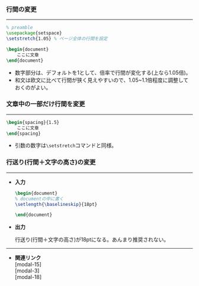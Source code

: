 <!-- 17 -->
<!--行送り、行間の調整-->

### 行間の変更

---

```latex
% preamble
\usepackage{setspace}
\setstretch{1.05} % ページ全体の行間を設定

\begin{document}
	ここに文章
\end{document}
```

- 数字部分は、デフォルトを1として、倍率で行間が変化する(上なら1.05倍)。
- 和文は欧文に比べて行間が狭く見えやすいので、1.05~1.1倍程度に調整しておくのがよい。

### 文章中の一部だけ行間を変更

---

```latex
\begin{spacing}{1.5}
  	ここに文章
\end{spacing}
```

- 引数の数字は`\setstretch`コマンドと同様。


### 行送り(行間＋文字の高さ)の変更

---

- **入力**
    
    ```latex
    \begin{document}
    % documentの中に書く
    \setlength{\baselineskip}{18pt}
    
    \end{document}
    ```
    
- **出力**
    
    行送り(行間＋文字の高さ)が18ptになる。あんまり推奨されない。
    

---

- **関連リンク**
    <div class="related-link-wrapper">
        [modal-15]<!--ページレイアウト--><br>
        [modal-3]<!--余白設定(geometryパッケージ)--><br>
        [modal-18]<!--インデント(字下げ)調整-->
    </div>